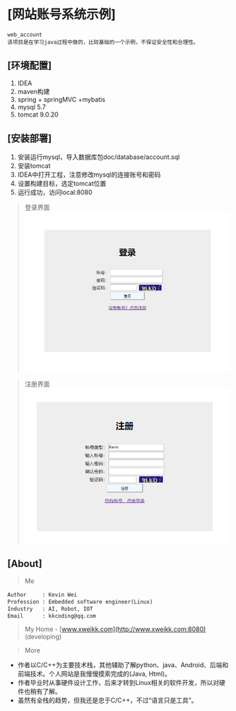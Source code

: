 # [网站账号系统示例]
    web_account
    该项目是在学习java过程中做的，比较基础的一个示例，不保证安全性和合理性。

## [环境配置]
1. IDEA
2. maven构建
3. spring + springMVC +mybatis
4. mysql 5.7
5. tomcat 9.0.20

## [安装部署]
1. 安装运行mysql，导入数据库包doc/database/account.sql
2. 安装tomcat
3. IDEA中打开工程，注意修改mysql的连接账号和密码
4. 设置构建目标，选定tomcat位置
5. 运行成功，访问local:8080

> 登录界面
![avatar](doc/login.png)

> 注册界面
![avatar](doc/register.png)

## [About]
> Me

    Author     : Kevin Wei
    Profession : Embedded software engineer(Linux)
    Industry   : AI, Robot, IOT
    Email      : kkcoding@qq.com

> My Home - [www.xweikk.com](http://www.xweikk.com:8080) (developing)

> More
    
- 作者以C/C++为主要技术栈，其他辅助了解python、java、Android、后端和前端技术。个人网站是我慢慢摸索完成的(Java, Html)。
- 作者毕业时从事硬件设计工作，后来才转到Linux相关的软件开发，所以对硬件也稍有了解。
- 虽然有全栈的趋势，但我还是忠于C/C++，不过“语言只是工具”。
